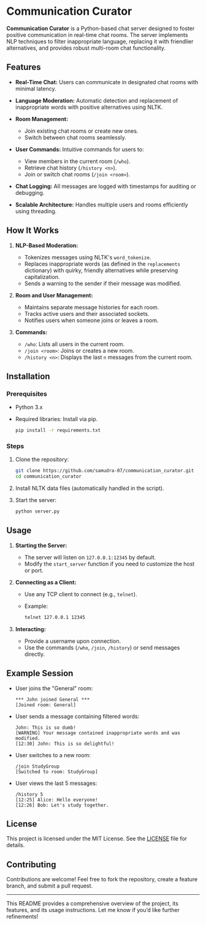 
# Communication Curator

**Communication Curator** is a Python-based chat server designed to foster positive communication in real-time chat rooms. The server implements NLP techniques to filter inappropriate language, replacing it with friendlier alternatives, and provides robust multi-room chat functionality.

## Features

* **Real-Time Chat:** Users can communicate in designated chat rooms with minimal latency.
* **Language Moderation:** Automatic detection and replacement of inappropriate words with positive alternatives using NLTK.
* **Room Management:**

  * Join existing chat rooms or create new ones.
  * Switch between chat rooms seamlessly.
* **User Commands:** Intuitive commands for users to:

  * View members in the current room (`/who`).
  * Retrieve chat history (`/history <n>`).
  * Join or switch chat rooms (`/join <room>`).
* **Chat Logging:** All messages are logged with timestamps for auditing or debugging.
* **Scalable Architecture:** Handles multiple users and rooms efficiently using threading.

## How It Works

1. **NLP-Based Moderation:**

   * Tokenizes messages using NLTK's `word_tokenize`.
   * Replaces inappropriate words (as defined in the `replacements` dictionary) with quirky, friendly alternatives while preserving capitalization.
   * Sends a warning to the sender if their message was modified.

2. **Room and User Management:**

   * Maintains separate message histories for each room.
   * Tracks active users and their associated sockets.
   * Notifies users when someone joins or leaves a room.

3. **Commands:**

   * `/who`: Lists all users in the current room.
   * `/join <room>`: Joins or creates a new room.
   * `/history <n>`: Displays the last `n` messages from the current room.

## Installation

### Prerequisites

* Python 3.x
* Required libraries: Install via pip.

  ```bash
  pip install -r requirements.txt
  ```

### Steps

1. Clone the repository:

   ```bash
   git clone https://github.com/samudra-07/communication_curator.git
   cd communication_curator
   ```

2. Install NLTK data files (automatically handled in the script).

3. Start the server:

   ```bash
   python server.py
   ```

## Usage

1. **Starting the Server:**

   * The server will listen on `127.0.0.1:12345` by default.
   * Modify the `start_server` function if you need to customize the host or port.

2. **Connecting as a Client:**

   * Use any TCP client to connect (e.g., `telnet`).
   * Example:

     ```bash
     telnet 127.0.0.1 12345
     ```

3. **Interacting:**

   * Provide a username upon connection.
   * Use the commands (`/who`, `/join`, `/history`) or send messages directly.

## Example Session

* User joins the "General" room:

  ```
  *** John joined General ***
  [Joined room: General]
  ```

* User sends a message containing filtered words:

  ```
  John: This is so dumb!
  [WARNING] Your message contained inappropriate words and was modified.
  [12:30] John: This is so delightful!
  ```

* User switches to a new room:

  ```
  /join StudyGroup
  [Switched to room: StudyGroup]
  ```

* User views the last 5 messages:

  ```
  /history 5
  [12:25] Alice: Hello everyone!
  [12:26] Bob: Let's study together.
  ```

## License

This project is licensed under the MIT License. See the [LICENSE](LICENSE) file for details.

## Contributing

Contributions are welcome! Feel free to fork the repository, create a feature branch, and submit a pull request.

---

This README provides a comprehensive overview of the project, its features, and its usage instructions. Let me know if you’d like further refinements!
